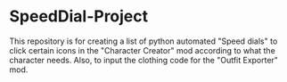 # SpeedDial-Project
This repository is for creating a list of python automated "Speed dials" to click certain icons in the "Character Creator" mod according to what the character needs. Also, to input the clothing code for the "Outfit Exporter" mod.
